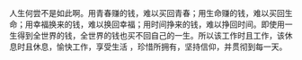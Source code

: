 人生何尝不是如此啊。用青春赚的钱，难以买回青春；用生命赚的钱，难以买回生命；用幸福换来的钱，难以换回幸福；用时间挣来的钱，难以挣回时间。即使用一生得到全世界的钱，全世界的钱也买不回自己的一生。所以该工作时且工作，该休息时且休息，愉快工作，享受生活 ，珍惜所拥有，坚持信仰，并贯彻到每一天。
